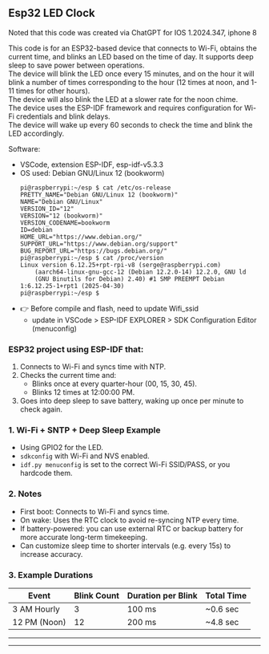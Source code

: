 Esp32 LED Clock
---
Noted that this code was created via ChatGPT for IOS 1.2024.347, iphone 8

This code is for an ESP32-based device that connects to Wi-Fi, obtains the current time,
and blinks an LED based on the time of day. It supports deep sleep to save power between operations.  
The device will blink the LED once every 15 minutes, and on the hour it will blink a number of times
corresponding to the hour (12 times at noon, and 1-11 times for other hours).  
The device will also blink the LED at a slower rate for the noon chime.  
The device uses the ESP-IDF framework and requires configuration for Wi-Fi credentials and blink delays.  
The device will wake up every 60 seconds to check the time and blink the LED accordingly.  

Software:
* VSCode, extension ESP-IDF, esp-idf-v5.3.3
* OS used: Debian GNU/Linux 12 (bookworm)
    ``` terminal
    pi@raspberrypi:~/esp $ cat /etc/os-release
    PRETTY_NAME="Debian GNU/Linux 12 (bookworm)"
    NAME="Debian GNU/Linux"
    VERSION_ID="12"
    VERSION="12 (bookworm)"
    VERSION_CODENAME=bookworm
    ID=debian
    HOME_URL="https://www.debian.org/"
    SUPPORT_URL="https://www.debian.org/support"
    BUG_REPORT_URL="https://bugs.debian.org/"
    pi@raspberrypi:~/esp $ cat /proc/version
    Linux version 6.12.25+rpt-rpi-v8 (serge@raspberrypi.com)
        (aarch64-linux-gnu-gcc-12 (Debian 12.2.0-14) 12.2.0, GNU ld
        (GNU Binutils for Debian) 2.40) #1 SMP PREEMPT Debian 1:6.12.25-1+rpt1 (2025-04-30)
    pi@raspberrypi:~/esp $ 
    ```
*  :point_right:  Before compile and flash, need to update Wifi_ssid
	- update in VSCode > ESP-IDF EXPLORER > SDK Configuration Editor (menuconfig)

### ESP32 project using ESP-IDF that:
1. Connects to Wi-Fi and syncs time with NTP.
2. Checks the current time and:
    * Blinks once at every quarter-hour (00, 15, 30, 45).
    * Blinks 12 times at 12:00:00 PM.
3. Goes into deep sleep to save battery, waking up once per minute to check again.

### 1. Wi-Fi + SNTP + Deep Sleep Example
* Using GPIO2 for the LED.
* `sdkconfig` with Wi-Fi and NVS enabled.
* `idf.py menuconfig` is set to the correct Wi-Fi SSID/PASS, or you hardcode them.

### 2. Notes
* First boot: Connects to Wi-Fi and syncs time.
* On wake: Uses the RTC clock to avoid re-syncing NTP every time.
* If battery-powered: you can use external RTC or backup battery for more accurate long-term timekeeping.
* Can customize sleep time to shorter intervals (e.g. every 15s) to increase accuracy.

### 3. Example Durations

| Event        | Blink Count | Duration per Blink | Total Time |
| ------------ | ----------- | ------------------ | ---------- |
| 3 AM Hourly  | 3           | 100 ms             | \~0.6 sec  |
| 12 PM (Noon) | 12          | 200 ms             | \~4.8 sec  |

---
---